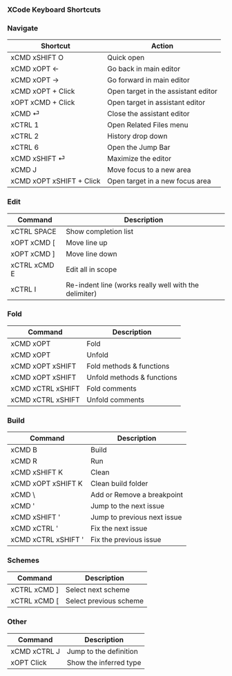 ### XCode Keyboard Shortcuts

<!-- 
### Move
(← moves in the opposite direction. Use xSHIFT to hightlight)

| Command | Description| 
| -- | -- |
| xOPT → |Next word|
| xCTRL → |Next subword |
| xCMD → |End of line| 

-->

### Navigate
| Shortcut | Action |
| --|--|
| xCMD xSHIFT O | Quick open |
| xCMD xOPT ← | Go back in main editor |
| xCMD xOPT → | Go forward in main editor |
| xCMD xOPT + Click | Open target in the assistant editor |
| xOPT xCMD + Click | Open target in assistant editor |
| xCMD ⏎ | Close the assistant editor |
| xCTRL 1 | Open Related Files menu |
| xCTRL 2 | History drop down |
| xCTRL 6 | Open the Jump Bar |
| xCMD xSHIFT ⏎ | Maximize the editor |
| xCMD J | Move focus to a new area |
| xCMD xOPT xSHIFT + Click | Open target in a new focus area |

### Edit
|Command|Description|
|--|--|
| xCTRL SPACE | Show completion list |
| xOPT xCMD [ | Move line up |
| xOPT xCMD ] | Move line down |
| xCTRL xCMD E | Edit all in scope |
| xCTRL I | Re-indent line (works really well with the delimiter) |

### Fold
| Command | Description |
|--|--|
| xCMD xOPT | Fold |
| xCMD xOPT | Unfold |
| xCMD xOPT xSHIFT | Fold methods & functions |
| xCMD xOPT xSHIFT | Unfold methods & functions |
| xCMD xCTRL xSHIFT | Fold comments |
| xCMD xCTRL xSHIFT | Unfold comments |

### Build
| Command | Description |
|--|--|
| xCMD B | Build |
| xCMD R | Run |
| xCMD xSHIFT K | Clean |
| xCMD xOPT xSHIFT K | Clean build folder |
| xCMD \ | Add or Remove a breakpoint |
| xCMD ' | Jump to the next issue |
| xCMD xSHIFT ' | Jump to previous next issue |
| xCMD xCTRL ' | Fix the next issue |
| xCMD xCTRL xSHIFT ' | Fix the previous issue |

### Schemes
| Command|Description |
| --|-- |
| xCTRL xCMD ] | Select next scheme |
| xCTRL xCMD [ | Select previous scheme |

### Other
| Command|Description |
| --|-- |
| xCMD xCTRL J | Jump to the definition |
| xOPT Click | Show the inferred type  |
